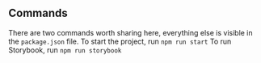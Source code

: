 ## Commands
There are two commands worth sharing here, everything else is visible in the `package.json` file.
To start the project, run `npm run start`
To run Storybook, run `npm run storybook`
